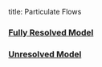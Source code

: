 title: Particulate Flows

### [Fully Resolved Model](MEM/index.html)

### [Unresolved Model](DPS/index.html)

